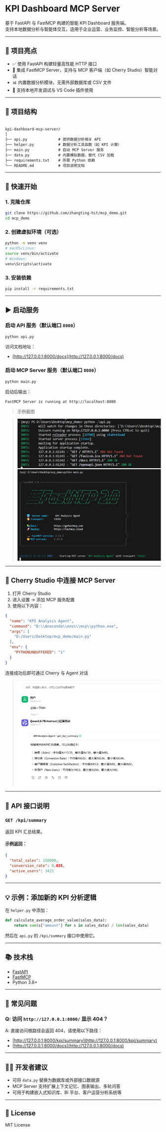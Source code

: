 # KPI Dashboard MCP Server

基于 FastAPI 与 FastMCP 构建的智能 KPI Dashboard 服务端。  
支持本地数据分析与智能体交互，适用于企业运营、业务监控、智能分析等场景。

---

## 🌟 项目亮点

- ✅ 使用 FastAPI 构建轻量高性能 HTTP 接口  
- 🤖 集成 FastMCP Server，支持与 MCP 客户端（如 Cherry Studio）智能对话  
- 📊 内置数据分析模块，无需外部数据库或 CSV 文件  
- 🔧 支持本地开发调试与 VS Code 插件使用  

---

## 📁 项目结构

```

kpi-dashboard-mcp-server/
│
├── api.py              # 提供数据分析相关 API
├── helper.py           # 数据分析工具函数（如 KPI 计算）
├── main.py             # 启动 MCP Server 服务
├── data.py             # 内置模拟数据，替代 CSV 加载
├── requirements.txt    # 所需 Python 依赖
└── README.md           # 项目说明文档

```

---

## 🚀 快速开始

### 1. 克隆仓库

```bash
git clone https://github.com/zhangting-hit/mcp_demo.git
cd mcp_demo
```

### 2. 创建虚拟环境（可选）

```bash
python -m venv venv
# macOS/Linux:
source venv/bin/activate
# Windows:
venv\Scripts\activate
```

### 3. 安装依赖

```bash
pip install -r requirements.txt
```

---

## ▶️ 启动服务

### 启动 API 服务（默认端口 `8000`）

```bash
python api.py
```

访问文档地址：

* [http://127.0.0.1:8000/docs](http://127.0.0.1:8000/docs)

### 启动 MCP Server 服务（默认端口 `8080`）

```bash
python main.py
```

启动后输出：

```
FastMCP Server is running at http://localhost:8080
```

> 示例截图

> ![API 示例](imgs/api.png)
> ![MCP 示例](imgs/fastmcp.png)

---

## 🔗 Cherry Studio 中连接 MCP Server

1. 打开 Cherry Studio
2. 进入设置 → 添加 MCP 服务配置
3. 使用以下内容：

```json
{
  "name": "KPI Analysis Agent",
  "command": "D:\\Anaconda\\envs\\mcp\\python.exe",
  "args": [
    "D:/Users/Desktop/mcp_demo/main.py"
  ],
  "env": {
    "PYTHONUNBUFFERED": "1"
  }
}
```

连接成功后即可通过 Cherry 与 Agent 对话

> ![结果示例](imgs/result.png)

---

## 📡 API 接口说明

### `GET /kpi/summary`

返回 KPI 汇总结果。

#### 示例返回：

```json
{
  "total_sales": 150000,
  "conversion_rate": 0.035,
  "active_users": 3421
}
```

---

## 💡 示例：添加新的 KPI 分析逻辑

在 `helper.py` 中添加：

```python
def calculate_average_order_value(sales_data):
    return sum(s["amount"] for s in sales_data) / len(sales_data)
```

然后在 `api.py` 的 `/kpi/summary` 接口中使用它。

---

## 📚 技术栈

* [FastAPI](https://fastapi.tiangolo.com/)
* [FastMCP](https://github.com/zhplus/fastmcp)
* Python 3.8+

---

## 📌 常见问题

### Q: 访问 `http://127.0.0.1:8000/` 显示 404？

A: 直接访问根路径会返回 404，请使用以下路径：

* [http://127.0.0.1:8000/kpi/summary](http://127.0.0.1:8000/kpi/summary)
* [http://127.0.0.1:8000/docs](http://127.0.0.1:8000/docs)

---

## 🧑‍💻 开发者建议

* 可将 `data.py` 替换为数据库或外部接口数据源
* MCP Server 支持扩展上下文记忆、图表输出、多轮问答
* 可用于构建嵌入式知识库、BI 平台、客户运营分析系统等

---

## 📄 License

MIT License

